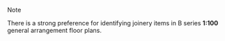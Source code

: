 <span class="caps">Note</span>

There is a strong preference for identifying joinery items in B series **1:100** general
arrangement floor plans.